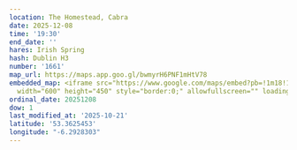 ```yaml
---
location: The Homestead, Cabra
date: 2025-12-08
time: '19:30'
end_date: ''
hares: Irish Spring
hash: Dublin H3
number: '1661'
map_url: https://maps.app.goo.gl/bwmyrH6PNF1mHtV78
embedded_map: <iframe src="https://www.google.com/maps/embed?pb=!1m18!1m12!1m3!1d2380.9223111038277!2d-6.292830322945024!3d53.36254527351106!2m3!1f0!2f0!3f0!3m2!1i1024!2i768!4f13.1!3m3!1m2!1s0x48670dcefc195a37%3A0xe3316c029643c8d3!2sThe%20Homestead%20Bar%20%2F%20Fitzgerald%E2%80%99s!5e0!3m2!1sen!2sie!4v1761083564083!5m2!1sen!2sie"
  width="600" height="450" style="border:0;" allowfullscreen="" loading="lazy" referrerpolicy="no-referrer-when-downgrade"></iframe>
ordinal_date: 20251208
dow: 1
last_modified_at: '2025-10-21'
latitude: '53.3625453'
longitude: "-6.2928303"
---
```


